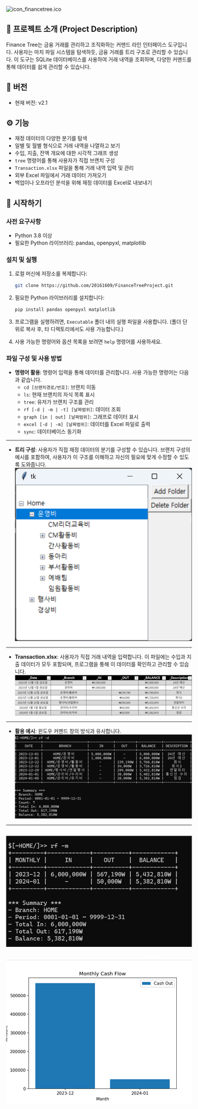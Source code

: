 ![icon_financetree.ico](icon_financetree.ico)

## 🌳 프로젝트 소개 (Project Description)
Finance Tree는 금융 거래를 관리하고 조직화하는 커맨드 라인 인터페이스 도구입니다. 사용자는 마치 파일 시스템을 탐색하듯, 금융 거래를 트리 구조로 관리할 수 있습니다. 이 도구는 SQLite 데이터베이스를 사용하여 거래 내역을 조회하며, 다양한 커맨드를 통해 데이터를 쉽게 관리할 수 있습니다.


## 🔄 버전

- 현재 버전: v2.1

## ⚙️ 기능 

- 재정 데이터의 다양한 분기를 탐색
- 일별 및 월별 형식으로 거래 내역을 나열하고 보기
- 수입, 지출, 잔액 개요에 대한 시각적 그래프 생성
- `tree` 명령어를 통해 사용자가 직접 브랜치 구성
- `Transaction.xlsx` 파일을 통해 거래 내역 입력 및 관리
- 외부 Excel 파일에서 거래 데이터 가져오기
- 백업이나 오프라인 분석을 위해 재정 데이터를 Excel로 내보내기

## 🚀 시작하기 

### 사전 요구사항

- Python 3.8 이상
- 필요한 Python 라이브러리: pandas, openpyxl, matplotlib

### 설치 및 실행

1. 로컬 머신에 저장소를 복제합니다:
   ```sh
   git clone https://github.com/20161609/FinanceTreeProject.git
   ```

2. 필요한 Python 라이브러리를 설치합니다:
   ```sh
   pip install pandas openpyxl matplotlib
   ```

3. 프로그램을 실행하려면, `Executable` 폴더 내의 실행 파일을 사용합니다. (폴더 단위로 복사 후, 타 디렉토리에서도 사용 가능합니다.)

4. 사용 가능한 명령어와 옵션 목록을 보려면 `help` 명령어를 사용하세요.

### 파일 구성 및 사용 방법

- **명령어 활용**: 명령어 입력을 통해 데이터를 관리합니다. 사용 가능한 명령어는 다음과 같습니다.
   - `cd [브랜치경로/번호]`: 브랜치 이동
   - `ls`: 현재 브랜치의 자식 목록 표시
   - `tree`: 유저가 브랜치 구조를 관리
   - `rf [-d | -m | -t] [날짜범위]`: 데이터 조회
   - `graph [in | out] [날짜범위]`: 그래프로 데이터 표시
   - `excel [-d | -m] [날짜범위]`: 데이터를 Excel 파일로 출력
   - `sync`: 데이터베이스 동기화

---
- **트리 구성**: 사용자가 직접 재정 데이터의 분기를 구성할 수 있습니다. 브랜치 구성의 예시를 포함하여, 사용자가 이 구조를 이해하고 자신의 필요에 맞게 수정할 수 있도록 도와줍니다.
![images/img_tree.png](images/img_tree.png)
---

- **Transaction.xlsx**: 사용자가 직접 거래 내역을 입력합니다. 이 파일에는 수입과 지출 데이터가 모두 포함되며, 프로그램을 통해 이 데이터를 확인하고 관리할 수 있습니다.
![images/img_xlsx.png](images/img_xlsx.png)
---
- **활용 예시**: 윈도우 커멘드 창의 방식과 유사합니다. 
![images/img_daily_refer.png](images/img_daily_refer.png)
---
![images/img_monthly_refer.png](images/img_monthly_refer.png)
---
![images/img_bargraph.png](images/img_bargraph.png)
---
